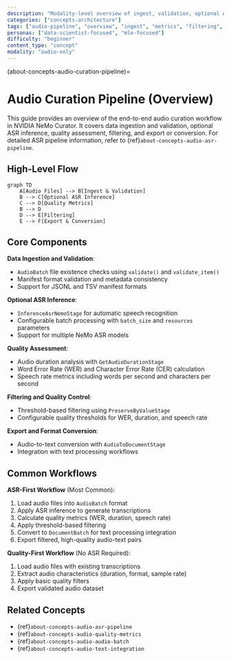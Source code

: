 ```yaml
---
description: "Modality-level overview of ingest, validation, optional ASR, metrics, filtering, and export"
categories: ["concepts-architecture"]
tags: ["audio-pipeline", "overview", "ingest", "metrics", "filtering", "export"]
personas: ["data-scientist-focused", "mle-focused"]
difficulty: "beginner"
content_type: "concept"
modality: "audio-only"
---
```


(about-concepts-audio-curation-pipeline)=

# Audio Curation Pipeline (Overview)

This guide provides an overview of the end-to-end audio curation workflow in NVIDIA NeMo Curator. It covers data ingestion and validation, optional ASR inference, quality assessment, filtering, and export or conversion. For detailed ASR pipeline information, refer to {ref}`about-concepts-audio-asr-pipeline`.

## High-Level Flow

```{mermaid}
graph TD
    A[Audio Files] --> B[Ingest & Validation]
    B --> C[Optional ASR Inference]
    C --> D[Quality Metrics]
    B --> D
    D --> E[Filtering]
    E --> F[Export & Conversion]
```

## Core Components

**Data Ingestion and Validation**:

- `AudioBatch` file existence checks using `validate()` and `validate_item()`
- Manifest format validation and metadata consistency
- Support for JSONL and TSV manifest formats

**Optional ASR Inference**:

- `InferenceAsrNemoStage` for automatic speech recognition
- Configurable batch processing with `batch_size` and `resources` parameters
- Support for multiple NeMo ASR models

**Quality Assessment**:

- Audio duration analysis with `GetAudioDurationStage`
- Word Error Rate (WER) and Character Error Rate (CER) calculation
- Speech rate metrics including words per second and characters per second

**Filtering and Quality Control**:

- Threshold-based filtering using `PreserveByValueStage`
- Configurable quality thresholds for WER, duration, and speech rate

**Export and Format Conversion**:

- Audio-to-text conversion with `AudioToDocumentStage`
- Integration with text processing workflows

## Common Workflows

**ASR-First Workflow** (Most Common):
1. Load audio files into `AudioBatch` format
2. Apply ASR inference to generate transcriptions
3. Calculate quality metrics (WER, duration, speech rate)
4. Apply threshold-based filtering
5. Convert to `DocumentBatch` for text processing integration
6. Export filtered, high-quality audio-text pairs

**Quality-First Workflow** (No ASR Required):
1. Load audio files with existing transcriptions
2. Extract audio characteristics (duration, format, sample rate)
3. Apply basic quality filters
4. Export validated audio dataset

## Related Concepts

- {ref}`about-concepts-audio-asr-pipeline`
- {ref}`about-concepts-audio-quality-metrics`
- {ref}`about-concepts-audio-audio-batch`
- {ref}`about-concepts-audio-text-integration`
